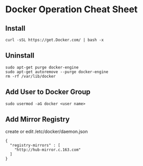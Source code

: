 # Docker Operation Cheat Sheet
## Install
```
curl -sSL https://get.Docker.com/ | bash -x 
```

## Uninstall
```
sudo apt-get purge docker-engine
sudo apt-get autoremove --purge docker-engine
rm -rf /var/lib/docker
```

## Add User to Docker Group
```
sudo usermod -aG docker <user name>
```

## Add Mirror Registry
create or edit /etc/docker/daemon.json
```
{
  "registry-mirrors" : [
    "http://hub-mirror.c.163.com"
  ]
}
```
